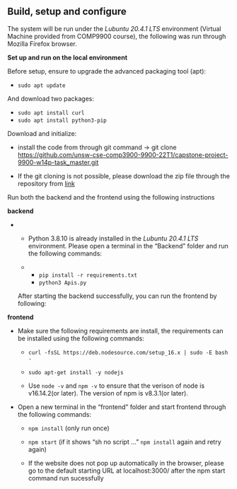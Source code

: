 ## **Build, setup and configure** 

The system will be run under the *Lubuntu 20.4.1 LTS* environment (Virtual Machine provided from COMP9900 course), the following was run through Mozilla Firefox browser. 

**Set up and run on the local environment**

Before setup, ensure to upgrade the advanced packaging tool (apt):	

- `sudo apt update`

And download two packages:   

- `sudo apt install curl`
- `sudo apt install python3-pip`

Download and initialize: 

* install the code from through git command -> git clone https://github.com/unsw-cse-comp3900-9900-22T1/capstone-project-9900-w14p-task_master.git  

- If the git cloning is not possible, please download the zip file through the repository from [link](https://github.com/unsw-cse-comp3900-9900-22T1/capstone-project-9900-w14p-task_master)

Run both the backend and the frontend using the following instructions

**backend**

- - Python 3.8.10 is already installed in the *Lubuntu 20.4.1 LTS* environment. Please open a terminal in the “Backend” folder and run the following commands:

  - - `pip install -r requirements.txt`
    - `python3 Apis.py` 

  After starting the backend successfully, you can run the frontend by following:

**frontend**

* Make sure the following requirements are install, the requirements can be installed using the following commands:

  * `curl -fsSL https://deb.nodesource.com/setup_16.x | sudo -E bash -`

  - `sudo apt-get install -y nodejs`

  - Use `node -v` and `npm -v` to ensure that the verison of node is v16.14.2(or later). The version of npm is v8.3.1(or later).

- Open a new terminal in the “frontend” folder and start frontend through the following commands: 

  * `npm install`  (only run once)

  - `npm start` (if it shows “sh no script …” `npm install` again and retry again)

  - If the website does not pop up automatically in the browser, please go to the default starting URL at localhost:3000/ after the npm start command run sucessfully
